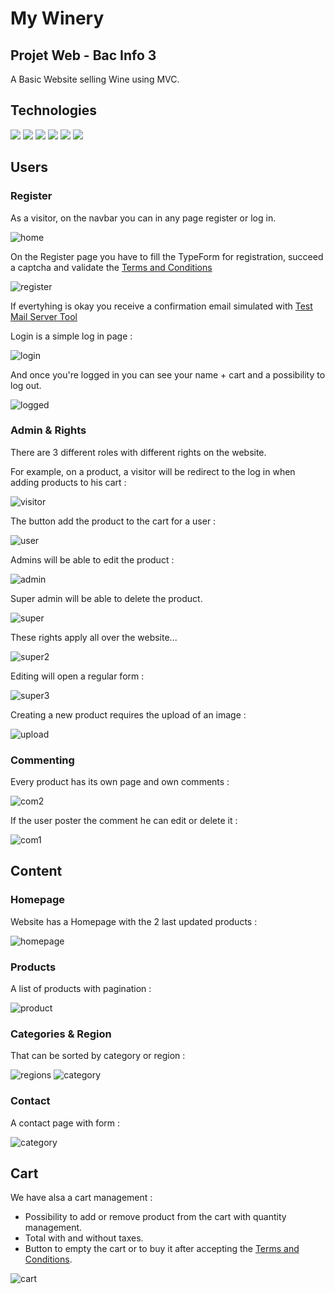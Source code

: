 # My Winery
## Projet Web - Bac Info 3

A Basic Website selling Wine using MVC.

## Technologies 

![](https://img.shields.io/badge/Symfony-4.23.5-green?logo=symfony)
![](https://img.shields.io/badge/PHP-7.4.11-777BB4?logo=php)
![](https://img.shields.io/badge/MySQL-5.7.23-4479A1?logo=mysql)
![](https://img.shields.io/badge/Bootstrap-4.6-7952B3?logo=bootstrap)
![](https://img.shields.io/badge/HMTL-5-E34F26?logo=html5)
![](https://img.shields.io/badge/CSS-3-1572B6?logo=css3)


## Users

### Register

As a visitor, on the navbar you can in any page register or log in.

![home](/screenshots/01-users.png)

On the Register page you have to fill the TypeForm for registration, succeed a captcha and validate the [Terms and Conditions](https://www.termsfeed.com/live/85b82686-19e7-4c5b-b694-ce3476f75477)

![register](/screenshots/02-register.png)

If evertyhing is okay you receive a confirmation email simulated with [Test Mail Server Tool](https://toolheap.com/test-mail-server-tool/)

Login is a simple log in page :

![login](/screenshots/03-login.png)

And once you're logged in you can see your name + cart and a possibility to log out.

![logged](/screenshots/04-logged.png)


### Admin & Rights

There are 3 different roles with different rights on the website.

For example, on a product, a visitor will be redirect to the log in when adding products to his cart :

![visitor](/screenshots/05-visitor.png)

The button add the product to the cart for a user :

![user](/screenshots/06-user.png)

Admins will be able to edit the product :

![admin](/screenshots/07-admin.png)

Super admin will be able to delete the product.

![super](/screenshots/08-super.png)

These rights apply all over the website... 

![super2](/screenshots/09-super2.png)

Editing will open a regular form :

![super3](/screenshots/10-super3.png)

Creating a new product requires the upload of an image :

![upload](/screenshots/18-ulpoad.png)

### Commenting

Every product has its own page and own comments :

![com2](/screenshots/12-com2.png)

If the user poster the comment he can edit or delete it :

![com1](/screenshots/11-com1.png)


## Content

### Homepage

Website has a Homepage with the 2 last updated products :

![homepage](/screenshots/13-homepage.png)


### Products

A list of products with pagination :

![product](/screenshots/14-product.png)

### Categories & Region

That can be sorted by category or region :

![regions](/screenshots/15-regions.png)
![category](/screenshots/16-category.png)

### Contact 

A contact page with form :

![category](/screenshots/17-contact.png)

## Cart

We have alsa a cart management :

- Possibility to add or remove product from the cart with quantity management.
- Total with and without taxes.
- Button to empty the cart or to buy it after accepting the [Terms and Conditions](https://www.termsfeed.com/live/85b82686-19e7-4c5b-b694-ce3476f75477).

![cart](/screenshots/19-cart.png)